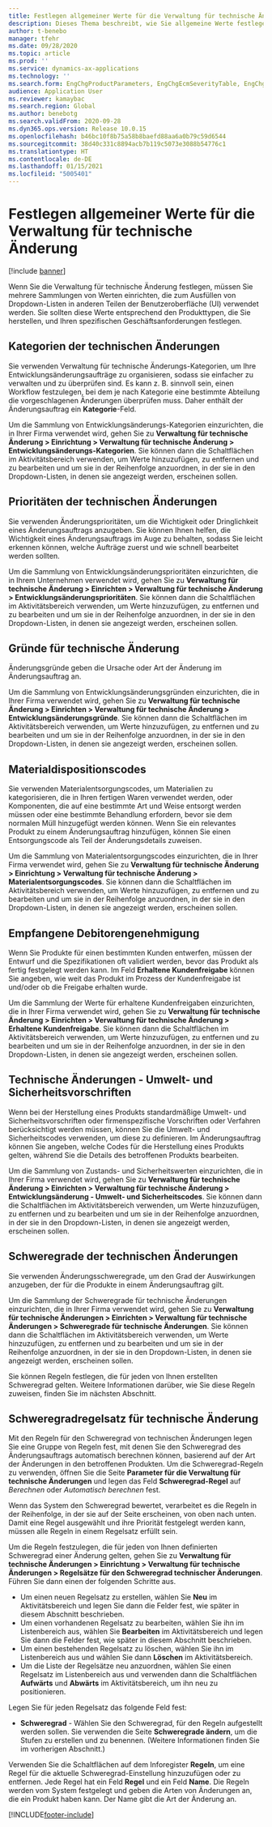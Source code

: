 ```yaml
---
title: Festlegen allgemeiner Werte für die Verwaltung für technische Änderung
description: Dieses Thema beschreibt, wie Sie allgemeine Werte festlegen, die für Parameter in verschiedenen Teilen der Verwaltung für technische Änderung verwendet werden.
author: t-benebo
manager: tfehr
ms.date: 09/28/2020
ms.topic: article
ms.prod: ''
ms.service: dynamics-ax-applications
ms.technology: ''
ms.search.form: EngChgProductParameters, EngChgEcmSeverityTable, EngChgEcmSeverityRuleSet, EngChgEcmSeverityLookup,EngChgEcmSeverityChart,EngChgEcmRequestSeverityChart,EngChgEcmPriorityTable, EngChgEcmPriorityLookup, EngChgEcmPriorityChart, EngChgEcmMaterialDisposition, EngChgEcmEH
audience: Application User
ms.reviewer: kamaybac
ms.search.region: Global
ms.author: benebotg
ms.search.validFrom: 2020-09-28
ms.dyn365.ops.version: Release 10.0.15
ms.openlocfilehash: b46bc10f8b75a58b8baefd88aa6a0b79c59d6544
ms.sourcegitcommit: 38d40c331c8894acb7b119c5073e3088b54776c1
ms.translationtype: HT
ms.contentlocale: de-DE
ms.lasthandoff: 01/15/2021
ms.locfileid: "5005401"
---
```

# <a name="establish-common-values-for-engineering-change-management"></a>Festlegen allgemeiner Werte für die Verwaltung für technische Änderung

[!include [banner](../includes/banner.md)]

Wenn Sie die Verwaltung für technische Änderung festlegen, müssen Sie mehrere Sammlungen von Werten einrichten, die zum Ausfüllen von Dropdown-Listen in anderen Teilen der Benutzeroberfläche (UI) verwendet werden. Sie sollten diese Werte entsprechend den Produkttypen, die Sie herstellen, und Ihren spezifischen Geschäftsanforderungen festlegen.

## <a name="engineering-change-categories"></a>Kategorien der technischen Änderungen

Sie verwenden Verwaltung für technische Änderungs-Kategorien, um Ihre Entwicklungsänderungsaufträge zu organisieren, sodass sie einfacher zu verwalten und zu überprüfen sind. Es kann z. B. sinnvoll sein, einen Workflow festzulegen, bei dem je nach Kategorie eine bestimmte Abteilung die vorgeschlagenen Änderungen überprüfen muss. Daher enthält der Änderungsauftrag ein **Kategorie**-Feld.

Um die Sammlung von Entwicklungsänderungs-Kategorien einzurichten, die in Ihrer Firma verwendet wird, gehen Sie zu **Verwaltung für technische Änderung \> Einrichtung \> Verwaltung für technische Änderung \> Entwicklungsänderungs-Kategorien**. Sie können dann die Schaltflächen im Aktivitätsbereich verwenden, um Werte hinzuzufügen, zu entfernen und zu bearbeiten und um sie in der Reihenfolge anzuordnen, in der sie in den Dropdown-Listen, in denen sie angezeigt werden, erscheinen sollen.

## <a name="engineering-change-priorities"></a>Prioritäten der technischen Änderungen

Sie verwenden Änderungsprioritäten, um die Wichtigkeit oder Dringlichkeit eines Änderungsauftrags anzugeben. Sie können Ihnen helfen, die Wichtigkeit eines Änderungsauftrags im Auge zu behalten, sodass Sie leicht erkennen können, welche Aufträge zuerst und wie schnell bearbeitet werden sollten.

Um die Sammlung von Entwicklungsänderungsprioritäten einzurichten, die in Ihrem Unternehmen verwendet wird, gehen Sie zu **Verwaltung für technische Änderung \> Einrichten \> Verwaltung für technische Änderung \> Entwicklungsänderungsprioritäten**. Sie können dann die Schaltflächen im Aktivitätsbereich verwenden, um Werte hinzuzufügen, zu entfernen und zu bearbeiten und um sie in der Reihenfolge anzuordnen, in der sie in den Dropdown-Listen, in denen sie angezeigt werden, erscheinen sollen.

## <a name="engineering-change-reasons"></a>Gründe für technische Änderung

Änderungsgründe geben die Ursache oder Art der Änderung im Änderungsauftrag an.

Um die Sammlung von Entwicklungsänderungsgründen einzurichten, die in Ihrer Firma verwendet wird, gehen Sie zu **Verwaltung für technische Änderung \> Einrichten \> Verwaltung für technische Änderung \> Entwicklungsänderungsgründe**. Sie können dann die Schaltflächen im Aktivitätsbereich verwenden, um Werte hinzuzufügen, zu entfernen und zu bearbeiten und um sie in der Reihenfolge anzuordnen, in der sie in den Dropdown-Listen, in denen sie angezeigt werden, erscheinen sollen.

## <a name="material-disposal-codes"></a>Materialdispositionscodes

Sie verwenden Materialentsorgungscodes, um Materialien zu kategorisieren, die in Ihren fertigen Waren verwendet werden, oder Komponenten, die auf eine bestimmte Art und Weise entsorgt werden müssen oder eine bestimmte Behandlung erfordern, bevor sie dem normalen Müll hinzugefügt werden können. Wenn Sie ein relevantes Produkt zu einem Änderungsauftrag hinzufügen, können Sie einen Entsorgungscode als Teil der Änderungsdetails zuweisen.

Um die Sammlung von Materialentsorgungscodes einzurichten, die in Ihrer Firma verwendet wird, gehen Sie zu **Verwaltung für technische Änderung \> Einrichtung \> Verwaltung für technische Änderung \> Materialentsorgungscodes**. Sie können dann die Schaltflächen im Aktivitätsbereich verwenden, um Werte hinzuzufügen, zu entfernen und zu bearbeiten und um sie in der Reihenfolge anzuordnen, in der sie in den Dropdown-Listen, in denen sie angezeigt werden, erscheinen sollen.

## <a name="received-customer-approval"></a>Empfangene Debitorengenehmigung

Wenn Sie Produkte für einen bestimmten Kunden entwerfen, müssen der Entwurf und die Spezifikationen oft validiert werden, bevor das Produkt als fertig festgelegt werden kann. Im Feld **Erhaltene Kundenfreigabe** können Sie angeben, wie weit das Produkt im Prozess der Kundenfreigabe ist und/oder ob die Freigabe erhalten wurde.

Um die Sammlung der Werte für erhaltene Kundenfreigaben einzurichten, die in Ihrer Firma verwendet wird, gehen Sie zu **Verwaltung für technische Änderung \> Einrichten \> Verwaltung für technische Änderung \> Erhaltene Kundenfreigabe**. Sie können dann die Schaltflächen im Aktivitätsbereich verwenden, um Werte hinzuzufügen, zu entfernen und zu bearbeiten und um sie in der Reihenfolge anzuordnen, in der sie in den Dropdown-Listen, in denen sie angezeigt werden, erscheinen sollen.

## <a name="engineering-change--environmental-health-and-safety-codes"></a>Technische Änderungen - Umwelt- und Sicherheitsvorschriften

Wenn bei der Herstellung eines Produkts standardmäßige Umwelt- und Sicherheitsvorschriften oder firmenspezifische Vorschriften oder Verfahren berücksichtigt werden müssen, können Sie die Umwelt- und Sicherheitscodes verwenden, um diese zu definieren. Im Änderungsauftrag können Sie angeben, welche Codes für die Herstellung eines Produkts gelten, während Sie die Details des betroffenen Produkts bearbeiten.

Um die Sammlung von Zustands- und Sicherheitswerten einzurichten, die in Ihrer Firma verwendet wird, gehen Sie zu **Verwaltung für technische Änderung \> Einrichten \> Verwaltung für technische Änderung \> Entwicklungsänderung - Umwelt- und Sicherheitscodes**. Sie können dann die Schaltflächen im Aktivitätsbereich verwenden, um Werte hinzuzufügen, zu entfernen und zu bearbeiten und um sie in der Reihenfolge anzuordnen, in der sie in den Dropdown-Listen, in denen sie angezeigt werden, erscheinen sollen.

## <a name="engineering-change-severities"></a>Schweregrade der technischen Änderungen

Sie verwenden Änderungsschweregrade, um den Grad der Auswirkungen anzugeben, der für die Produkte in einem Änderungsauftrag gilt.

Um die Sammlung der Schweregrade für technische Änderungen einzurichten, die in Ihrer Firma verwendet wird, gehen Sie zu **Verwaltung für technische Änderungen \> Einrichten \> Verwaltung für technische Änderungen \> Schweregrade für technische Änderungen**. Sie können dann die Schaltflächen im Aktivitätsbereich verwenden, um Werte hinzuzufügen, zu entfernen und zu bearbeiten und um sie in der Reihenfolge anzuordnen, in der sie in den Dropdown-Listen, in denen sie angezeigt werden, erscheinen sollen.

Sie können Regeln festlegen, die für jeden von Ihnen erstellten Schweregrad gelten. Weitere Informationen darüber, wie Sie diese Regeln zuweisen, finden Sie im nächsten Abschnitt.

## <a name="engineering-change-severity-rule-sets"></a>Schweregradregelsatz für technische Änderung

Mit den Regeln für den Schweregrad von technischen Änderungen legen Sie eine Gruppe von Regeln fest, mit denen Sie den Schweregrad des Änderungsauftrags automatisch berechnen können, basierend auf der Art der Änderungen in den betroffenen Produkten. Um die Schweregrad-Regeln zu verwenden, öffnen Sie die Seite **Parameter für die Verwaltung für technische Änderungen** und legen das Feld **Schweregrad-Regel** auf *Berechnen* oder *Automatisch berechnen* fest.

Wenn das System den Schweregrad bewertet, verarbeitet es die Regeln in der Reihenfolge, in der sie auf der Seite erscheinen, von oben nach unten. Damit eine Regel ausgewählt und ihre Priorität festgelegt werden kann, müssen alle Regeln in einem Regelsatz erfüllt sein.

Um die Regeln festzulegen, die für jeden von Ihnen definierten Schweregrad einer Änderung gelten, gehen Sie zu **Verwaltung für technische Änderungen \> Einrichtung \> Verwaltung für technische Änderungen \> Regelsätze für den Schweregrad technischer Änderungen**. Führen Sie dann einen der folgenden Schritte aus.

- Um einen neuen Regelsatz zu erstellen, wählen Sie **Neu** im Aktivitätsbereich und legen Sie dann die Felder fest, wie später in diesem Abschnitt beschrieben.
- Um einen vorhandenen Regelsatz zu bearbeiten, wählen Sie ihn im Listenbereich aus, wählen Sie **Bearbeiten** im Aktivitätsbereich und legen Sie dann die Felder fest, wie später in diesem Abschnitt beschrieben.
- Um einen bestehenden Regelsatz zu löschen, wählen Sie ihn im Listenbereich aus und wählen Sie dann **Löschen** im Aktivitätsbereich.
- Um die Liste der Regelsätze neu anzuordnen, wählen Sie einen Regelsatz im Listenbereich aus und verwenden dann die Schaltflächen **Aufwärts** und **Abwärts** im Aktivitätsbereich, um ihn neu zu positionieren.

Legen Sie für jeden Regelsatz das folgende Feld fest:

- **Schweregrad** - Wählen Sie den Schweregrad, für den Regeln aufgestellt werden sollen. Sie verwenden die Seite **Schweregrade ändern**, um die Stufen zu erstellen und zu benennen. (Weitere Informationen finden Sie im vorherigen Abschnitt.)

Verwenden Sie die Schaltflächen auf dem Inforegister **Regeln**, um eine Regel für die aktuelle Schweregrad-Einstellung hinzuzufügen oder zu entfernen. Jede Regel hat ein Feld **Regel** und ein Feld **Name**. Die Regeln werden vom System festgelegt und geben die Arten von Änderungen an, die ein Produkt haben kann. Der Name gibt die Art der Änderung an.


[!INCLUDE[footer-include](../../includes/footer-banner.md)]